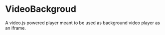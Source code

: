 # VideoBackgroud
A video.js powered player meant to be used as background video player as an iframe.
